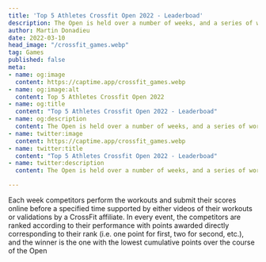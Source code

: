 ```yaml
---
title: 'Top 5 Athletes Crossfit Open 2022 - Leaderboad'
description: The Open is held over a number of weeks, and a series of workouts are released weekly for competitors to complete. Athletes who wish to progress further in individual competitions need to perform the workouts as prescribed
author: Martin Donadieu
date: 2022-03-10
head_image: "/crossfit_games.webp"
tag: Games
published: false
meta:
- name: og:image
  content: https://captime.app/crossfit_games.webp
- name: og:image:alt
  content: Top 5 Athletes Crossfit Open 2022
- name: og:title
  content: "Top 5 Athletes Crossfit Open 2022 - Leaderboad"
- name: og:description
  content: The Open is held over a number of weeks, and a series of workouts are released weekly for competitors to complete. Athletes who wish to progress further in individual competitions need to perform the workouts as prescribed
- name: twitter:image
  content: https://captime.app/crossfit_games.webp
- name: twitter:title
  content: "Top 5 Athletes Crossfit Open 2022 - Leaderboad"
- name: twitter:description
  content: The Open is held over a number of weeks, and a series of workouts are released weekly for competitors to complete. Athletes who wish to progress further in individual competitions need to perform the workouts as prescribed

---
```


Each week competitors perform the workouts and submit their scores online before a specified time supported by either videos of their workouts or validations by a CrossFit affiliate. In every event, the competitors are ranked according to their performance with points awarded directly corresponding to their rank (i.e. one point for first, two for second, etc.), and the winner is the one with the lowest cumulative points over the course of the Open

<div class="not-prose md:w-screen md:transform md:-translate-x-1/4">
  <TopOpen :limit="5" :skip="0" />
</div>